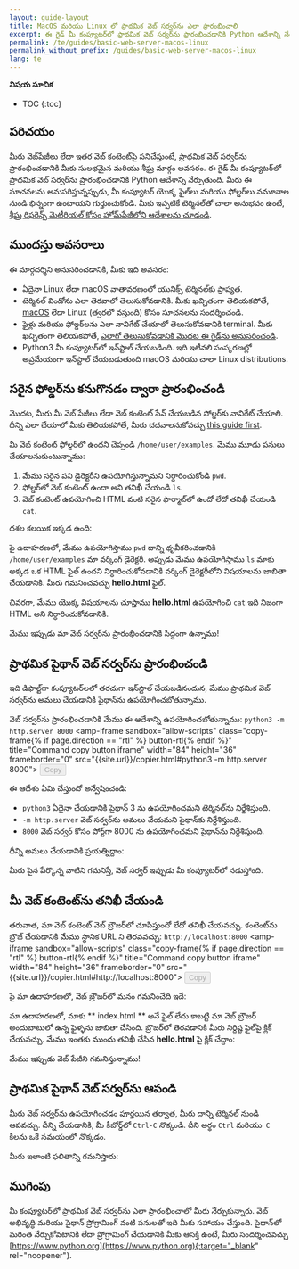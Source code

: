 ```yaml
---
layout: guide-layout
title: MacOS మరియు Linux లో ప్రాథమిక వెబ్ సర్వర్‌ను ఎలా ప్రారంభించాలి 
excerpt: ఈ గైడ్ మీ కంప్యూటర్‌లో ప్రాథమిక వెబ్ సర్వర్‌ను ప్రారంభించడానికి Python ఆదేశాన్ని నేర్పుతుంద
permalink: /te/guides/basic-web-server-macos-linux
permalink_without_prefix: /guides/basic-web-server-macos-linux
lang: te
---
```


**విషయ సూచిక**

* TOC
{:toc}

## పరిచయం

మీరు వెబ్‌పేజీలు లేదా ఇతర వెబ్ కంటెంట్‌పై పనిచేస్తుంటే, ప్రాథమిక వెబ్ సర్వర్‌ను ప్రారంభించడానికి మీకు సులభమైన మరియు శీఘ్ర మార్గం అవసరం. ఈ గైడ్ మీ కంప్యూటర్‌లో ప్రాథమిక వెబ్ సర్వర్‌ను ప్రారంభించడానికి Python ఆదేశాన్ని నేర్పుతుంది. మీరు ఈ సూచనలను అనుసరిస్తున్నప్పుడు, మీ కంప్యూటర్ యొక్క ఫైల్‌లు మరియు ఫోల్డర్‌లు నమూనాల నుండి భిన్నంగా ఉంటాయని గుర్తుంచుకోండి. మీకు ఇప్పటికే టెర్మినల్‌తో చాలా అనుభవం ఉంటే, [శీఘ్ర రిఫరెన్స్ మెటీరియల్ కోసం హోమ్‌పేజీలోని ఆదేశాలను చూడండి](/te/).

## ముందస్తు అవసరాలు

ఈ మార్గదర్శిని అనుసరించడానికి, మీకు ఇది అవసరం:

* ఏదైనా Linux లేదా macOS వాతావరణంలో యునిక్స్ టెర్మినల్‌కు ప్రాప్యత.
* టెర్మినల్ విండోను ఎలా తెరవాలో తెలుసుకోవడానికి. మీకు ఖచ్చితంగా తెలియకపోతే, [macOS](open-terminal-macos) లేదా Linux (త్వరలో వస్తుంది) కోసం సూచనలను సందర్శించండి.
* ఫైళ్లు మరియు ఫోల్డర్‌లను ఎలా నావిగేట్ చేయాలో తెలుసుకోవడానికి terminal. మీకు ఖచ్చితంగా తెలియకపోతే, [ఎలాగో తెలుసుకోవడానికి మొదట ఈ గైడ్‌ను అనుసరించండి](navigate-terminal).
* Python3 మీ కంప్యూటర్‌లో ఇన్‌స్టాల్ చేయబడింది. ఇది ఇటీవలి సంస్కరణల్లో అప్రమేయంగా ఇన్‌స్టాల్ చేయబడుతుంది macOS మరియు చాలా Linux distributions.

## సరైన ఫోల్డర్‌ను కనుగొనడం ద్వారా ప్రారంభించండి

మొదట, మీరు మీ వెబ్ పేజీలు లేదా వెబ్ కంటెంట్ సేవ్ చేయబడిన ఫోల్డర్‌కు నావిగేట్ చేయాలి. దీన్ని ఎలా చేయాలో మీకు తెలియకపోతే, మీరు చదవాలనుకోవచ్చు [this guide first](navigate-terminal).

మీ వెబ్ కంటెంట్ ఫోల్డర్‌లో ఉందని చెప్పండి `/home/user/examples`. మేము మూడు పనులు చేయాలనుకుంటున్నాము:

1. మేము సరైన పని డైరెక్టరీని ఉపయోగిస్తున్నామని నిర్ధారించుకోండి `pwd`.
2. ఫోల్డర్‌లో వెబ్ కంటెంట్ ఉందా అని తనిఖీ చేయండి `ls`.
3. వెబ్ కంటెంట్ ఉపయోగించి HTML వంటి సరైన ఫార్మాట్‌లో ఉందో లేదో తనిఖీ చేయండి `cat`.

దశల కలయిక ఇక్కడ ఉంది:

<div class="center guideimages">
  <amp-anim src="/assets/guides/basic-web-server-macos-linux/checking-web-content-en.gif" width="665" height="387" alt="Navigating and checking web content" layout="responsive"></amp-anim>
</div>

పై ఉదాహరణలో, మేము ఉపయోగిస్తాము `pwd` దాన్ని ధృవీకరించడానికి `/home/user/examples` మా వర్కింగ్ డైరెక్టరీ. అప్పుడు మేము ఉపయోగిస్తాము `ls` మాకు అక్కడ ఒక HTML ఫైల్ ఉందని నిర్ధారించుకోవడానికి వర్కింగ్ డైరెక్టరీలోని విషయాలను జాబితా చేయడానికి. మీరు గమనించవచ్చు **hello.html** ఫైల్.

చివరగా, మేము యొక్క విషయాలను చూస్తాము **hello.html** ఉపయోగించి `cat` ఇది నిజంగా HTML అని నిర్ధారించుకోవడానికి.

మేము ఇప్పుడు మా వెబ్ సర్వర్‌ను ప్రారంభించడానికి సిద్ధంగా ఉన్నాము!

## ప్రాథమిక పైథాన్ వెబ్ సర్వర్‌ను ప్రారంభించండి

ఇది డిఫాల్ట్‌గా కంప్యూటర్‌లలో తరచుగా ఇన్‌స్టాల్ చేయబడినందున, మేము ప్రాథమిక వెబ్ సర్వర్‌ను అమలు చేయడానికి పైథాన్‌ను ఉపయోగించబోతున్నాము.

వెబ్ సర్వర్‌ను ప్రారంభించడానికి మేము ఈ ఆదేశాన్ని ఉపయోగించబోతున్నాము: `python3 -m http.server 8000` <amp-iframe sandbox="allow-scripts"
  class="copy-frame{% if page.direction == "rtl" %} button-rtl{% endif %}"
  title="Command copy button iframe"
  width="84"
  height="36"
  frameborder="0"
  src="{{site.url}}/copier.html#python3 -m http.server 8000">
  <button class="pure-button button-large button-primary"
    placeholder
    disabled>Copy</button>
</amp-iframe>

ఈ ఆదేశం ఏమి చేస్తుందో అన్వేషించండి:

* `python3` ఏదైనా చేయడానికి పైథాన్ 3 ను ఉపయోగించమని టెర్మినల్‌ను నిర్దేశిస్తుంది.
* `-m http.server` వెబ్ సర్వర్‌ను అమలు చేయమని పైథాన్‌కు నిర్దేశిస్తుంది.
* `8000` వెబ్ సర్వర్ కోసం పోర్ట్‌గా 8000 ను ఉపయోగించమని పైథాన్‌ను నిర్దేశిస్తుంది.

దీన్ని అమలు చేయడానికి ప్రయత్నిద్దాం:

<div class="center guideimages">
  <amp-anim src="/assets/guides/basic-web-server-macos-linux/start-python-http-server-en.gif" width="665" height="387" alt="Start Python web server" layout="responsive"></amp-anim>
</div>

మీరు పైన పేర్కొన్న వాటిని గమనిస్తే, వెబ్ సర్వర్ ఇప్పుడు మీ కంప్యూటర్‌లో నడుస్తోంది.

## మీ వెబ్ కంటెంట్‌ను తనిఖీ చేయండి

తరువాత, మా వెబ్ కంటెంట్ వెబ్ బ్రౌజర్‌లో చూపిస్తుందో లేదో తనిఖీ చేయవచ్చు. కంటెంట్‌ను బ్రౌజ్ చేయడానికి మేము స్థానిక URL ని తెరవవచ్చు: `http://localhost:8000` <amp-iframe sandbox="allow-scripts"
  class="copy-frame{% if page.direction == "rtl" %} button-rtl{% endif %}"
  title="Command copy button iframe"
  width="84"
  height="36"
  frameborder="0"
  src="{{site.url}}/copier.html#http://localhost:8000">
  <button class="pure-button button-large button-primary"
    placeholder
    disabled>Copy</button>
</amp-iframe>

పై మా ఉదాహరణలో, వెబ్ బ్రౌజర్‌లో మనం గమనించేది ఇదే:

<div class="center guideimages">
  <amp-img src="/assets/guides/basic-web-server-macos-linux/directory-listing-en.png" width="665" height="387" alt="Directory listing in the web browser" layout="responsive"></amp-img>
</div>

మా ఉదాహరణలో, మాకు ** index.html ** అనే ఫైల్ లేదు కాబట్టి మా వెబ్ బ్రౌజర్ అందుబాటులో ఉన్న ఫైళ్ళను జాబితా చేసింది. బ్రౌజర్‌లో తెరవడానికి మీరు నిర్దిష్ట ఫైల్‌పై క్లిక్ చేయవచ్చు. మేము ఇంతకు ముందు తనిఖీ చేసిన **hello.html** పై క్లిక్ చేద్దాం:

<div class="center guideimages">
  <amp-img src="/assets/guides/basic-web-server-macos-linux/hello-world-page-en.png" width="665" height="387" alt="Hello world page" layout="responsive"></amp-img>
</div>

మేము ఇప్పుడు వెబ్ పేజీని గమనిస్తున్నాము!

## ప్రాథమిక పైథాన్ వెబ్ సర్వర్‌ను ఆపండి

మీరు వెబ్ సర్వర్‌ను ఉపయోగించడం పూర్తయిన తర్వాత, మీరు దాన్ని టెర్మినల్ నుండి ఆపవచ్చు. దీన్ని చేయడానికి, మీ కీబోర్డ్‌లో `Ctrl-C` నొక్కండి. దీని అర్థం `Ctrl` మరియు` C` కీలను ఒకే సమయంలో నొక్కడం.

మీరు ఇలాంటి ఫలితాన్ని గమనిస్తారు:

<div class="center guideimages">
  <amp-anim src="/assets/guides/basic-web-server-macos-linux/stop-python-http-server-en.gif" width="665" height="387" alt="Stop Python web server" layout="responsive"></amp-anim>
</div>

## ముగింపు

మీ కంప్యూటర్‌లో ప్రాథమిక వెబ్ సర్వర్‌ను ఎలా ప్రారంభించాలో మీరు నేర్చుకున్నారు. వెబ్ అభివృద్ధి మరియు పైథాన్ ప్రోగ్రామింగ్ వంటి పనులతో ఇది మీకు సహాయం చేస్తుంది. పైథాన్‌లో మరింత నేర్చుకోవటానికి లేదా ప్రోగ్రామింగ్ చేయడానికి మీకు ఆసక్తి ఉంటే, మీరు సందర్శించవచ్చు [https://www.python.org](https://www.python.org){:target="_blank" rel="noopener"}.
